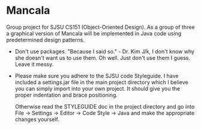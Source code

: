# Mancala
Group project for SJSU CS151 (Object-Oriented Design). As a group of three a 
graphical version of Mancala will be implemented in Java code using 
predetermined design patterns.

* Don't use packages. "Because I said so." - Dr. Kim
  J/k, I don't know why she doesn't want us to use them. Oh well.
  Just don't use them I guess. Leave it messy.

* Please make sure you adhere to the SJSU code Styleguide. I have
  included a settings.jar file in the main project directory which I believe
  you can simply import into your own project. It should give you the proper
  indentation and brace positioning.
  
  Otherwise read the STYLEGUIDE doc in the project directory and go into
  File -> Settings -> Editor -> Code Style -> Java and  make the appropriate
  changes yourself.
